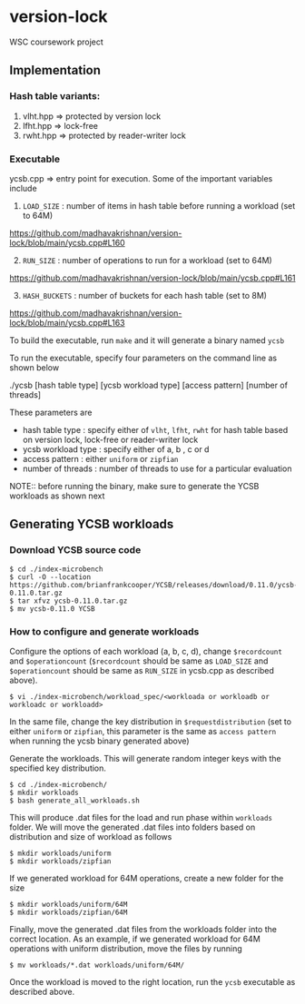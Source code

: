# version-lock
WSC coursework project

## Implementation

### Hash table variants:
1. vlht.hpp => protected by version lock
2. lfht.hpp => lock-free
3. rwht.hpp => protected by reader-writer lock

### Executable
ycsb.cpp => entry point for execution. Some of the important variables include
1. `LOAD_SIZE` : number of items in hash table before running a workload (set to 64M)

https://github.com/madhavakrishnan/version-lock/blob/main/ycsb.cpp#L160

2. `RUN_SIZE` : number of operations to run for a workload (set to 64M)

https://github.com/madhavakrishnan/version-lock/blob/main/ycsb.cpp#L161

3. `HASH_BUCKETS` : number of buckets for each hash table (set to 8M)

https://github.com/madhavakrishnan/version-lock/blob/main/ycsb.cpp#L163

To build the executable, run `make` and it will generate a binary named `ycsb`

To run the executable, specify four parameters on the command line as shown below

./ycsb [hash table type] [ycsb workload type] [access pattern] [number of threads]

These parameters are

- hash table type : specify either of `vlht`, `lfht`, `rwht` for hash table based on version lock, lock-free or reader-writer lock
- ycsb workload type : specify either of a, b , c or d
- access pattern : either `uniform` or `zipfian`
- number of threads : number of threads to use for a particular evaluation

NOTE:: before running the binary, make sure to generate the YCSB workloads as shown next

## Generating YCSB workloads
### Download YCSB source code
```
$ cd ./index-microbench
$ curl -O --location https://github.com/brianfrankcooper/YCSB/releases/download/0.11.0/ycsb-0.11.0.tar.gz
$ tar xfvz ycsb-0.11.0.tar.gz
$ mv ycsb-0.11.0 YCSB
```
### How to configure and generate workloads
Configure the options of each workload (a, b, c, d), change `$recordcount` and `$operationcount` (`$recordcount` should be same as `LOAD_SIZE` and `$operationcount` should be same as `RUN_SIZE` in ycsb.cpp as described above).
```
$ vi ./index-microbench/workload_spec/<workloada or workloadb or workloadc or workloadd>
```
In the same file, change the key distribution in `$requestdistribution` (set to either `uniform` or `zipfian`, this parameter is the same as `access pattern` when running the ycsb binary generated above)


Generate the workloads. This will generate random integer keys with the specified key distribution.
```
$ cd ./index-microbench/
$ mkdir workloads
$ bash generate_all_workloads.sh

```
This will produce .dat files for the load and run phase within `workloads` folder. We will move the generated .dat files into folders based on distribution and size of workload as follows
```
$ mkdir workloads/uniform 
$ mkdir workloads/zipfian
```
If we generated workload for 64M operations, create a new folder for the size
```
$ mkdir workloads/uniform/64M
$ mkdir workloads/zipfian/64M
```
Finally, move the generated .dat files from the workloads folder into the correct location. As an example, if we generated workload for 64M operations with uniform distribution, move the files by running
```
$ mv workloads/*.dat workloads/uniform/64M/
```

Once the workload is moved to the right location, run the `ycsb` executable as described above.






















